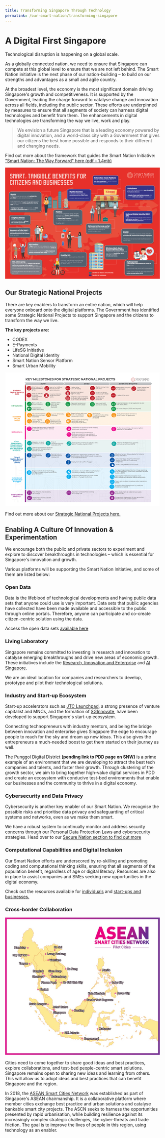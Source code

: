 ```yaml
---
title: Transforming Singapore Through Technology
permalink: /our-smart-nation/transforming-singapore
---
```


# A Digital First Singapore

Technological disruption is happening on a global scale. 

As a globally connected nation, we need to ensure that Singapore can compete at this global level to ensure that we are not left behind. The Smart Nation initiative is the next phase of our nation-building – to build on our strengths and advantages as a small and agile country.

At the broadest level, the economy is the most significant domain driving Singapore's growth and competitiveness. It is supported by the Government, leading the charge forward to catalyse change and innovation across all fields, including the public sector. These efforts are underpinned by measures to ensure that all segments of society can harness digital technologies and benefit from them. The enhancements in digital technologies are transforming the way we live, work and play.

>We envision a future Singapore that is a leading economy powered by digital innovation, and a world-class city with a Government that gives our citizens the best home possible and responds to their different and changing needs. 

Find out more about the framework that guides the Smart Nation Initiative: ["Smart Nation: The Way Forward" here (pdf - 1.4mb)](/files/our-smart-nation/smart-nation-strategy-nov2018.pdf)

![Smart Nation Benefits 2020 Infographic](/images/our-smart-nation/benefits-infographic-2020.png)

## Our Strategic National Projects

There are key enablers to transform an entire nation, which will help everyone onboard onto the digital platforms. The Government has identified some Strategic National Projects to support Singapore and the citizens to transform the way we live.

**The key projects are:**
-	CODEX
-	E-Payments
-	LifeSG Initiative 
-	National Digital Identity
-	Smart Nation Sensor Platform
-	Smart Urban Mobility

![Strategic National Projects](/images/our-smart-nation/strategic-national-projects-infographic-2020.png)

Find out more about our [Strategic National Projects here.](our-smart-nation/initiatives/strategic-national-projects) 

## Enabling A Culture Of Innovation & Experimentation

We encourage both the public and private sectors to experiment and explore to discover breakthroughs in technologies – which is essential for Singapore's innovation and growth. 

Various platforms will be supporting the Smart Nation Initiative, and some of them are listed below:

### Open Data
Data is the lifeblood of technological developments and having public data sets that anyone could use is very important. Data sets that public agencies have collected have been made available and accessible to the public through online portals. Therefore, anyone can participate and co-create citizen-centric solution using the data. 

Access the open data sets [available here](/media-hub/open-data-resources/)

### Living Laboratory

Singapore remains committed to investing in research and innovation to catalyse emerging breakthroughs and drive new areas of economic growth. These initiatives include the <a href="https://www.nrf.gov.sg/about-nrf/rie-ecosystem" target="_blank">Research, Innovation and Enterprise</a> and <a href="https://www.aisingapore.org/" target="_blank">AI Singapore</a>. 
  
We are an ideal location for companies and researchers to develop, prototype and pilot their technological solutions.

### Industry and Start-up Ecosystem

Start-up accelerators such as <a href="https://www.jtc.gov.sg/industrial-land-and-space/Pages/jtc-launchpad.aspx" target="_blank">JTC Launchpad</a>, a strong presence of venture capitalist and MNCs, and the formation of <a href="https://www.sginnovate.com/" target="_blank">SGInnovate</a>, have been developed to support Singapore's start-up ecosystem. 

Connecting technopreneurs with industry mentors, and being the bridge between innovation and enterprise gives Singapore the edge to encourage people to reach for the sky and dream up new ideas. This also gives the entrepreneurs a much-needed boost to get them started on their journey as well.

The Punggol Digital District **(pending link to PDD page on SNW)** is a prime example of an environment that we are developing to attract the best tech companies and talents, and foster their growth. Through clustering of the growth sector, we aim to bring together high-value digital services in PDD and create an ecosystem with conducive test-bed environments that enable our businesses and the community to thrive in a digital economy.
 
### Cybersecurity and Data Privacy

Cybersecurity is another key enabler of our Smart Nation. We recognise the possible risks and prioritise data privacy and safeguarding of critical systems and networks, even as we make them smart.

We have a robust system to continually monitor and address security concerns through our Personal Data Protection Laws and cybersecurity strategies.
Head over to our [Secure Nation section to find out more](/our-smart-nation/securing-our-nation) 
 
### Computational Capabilities and Digital Inclusion

Our Smart Nation efforts are underscored by re-skilling and promoting coding and computational thinking skills, ensuring that all segments of the population benefit, regardless of age or digital literacy. Resources are also in place to assist companies and SMEs seeking new opportunities in the digital economy.

Check out the resources available for [individuals](/community/supporting-the-community) and [start-ups and businesses.](/business/resources/) 
  
### Cross-border Collaboration

![ASEAN Smart Cities Network](/images/our-smart-nation/ASEAN-Smart-Cities-Network.jpg)

Cities need to come together to share good ideas and best practices, explore collaborations, and test-bed people-centric smart solutions. Singapore remains open to sharing new ideas and learning from others. This will allow us to adopt ideas and best practices that can benefit Singapore and the region.

In 2018, the <a href="https://asean.org/asean/asean-smart-cities-network/" target="_blank">ASEAN Smart Cities Network</a> was established as part of Singapore's ASEAN chairmanship. It is a collaborative platform where member cities exchange best practice and urban solutions and catalyse bankable smart city projects. The ASCN seeks to harness the opportunities presented by rapid urbanisation, while building resilience against its increasingly complex strategic challenges, like cyber-threats and trade friction. The goal is to improve the lives of people in this region, using technology as an enabler.
